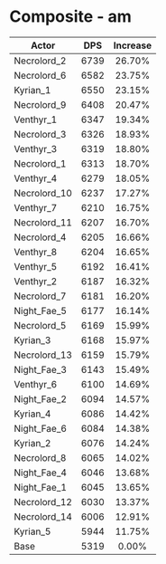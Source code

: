 # Composite - am
| Actor | DPS | Increase |
|---|:---:|:---:|
|Necrolord_2|6739|26.70%|
|Necrolord_6|6582|23.75%|
|Kyrian_1|6550|23.15%|
|Necrolord_9|6408|20.47%|
|Venthyr_1|6347|19.34%|
|Necrolord_3|6326|18.93%|
|Venthyr_3|6319|18.80%|
|Necrolord_1|6313|18.70%|
|Venthyr_4|6279|18.05%|
|Necrolord_10|6237|17.27%|
|Venthyr_7|6210|16.75%|
|Necrolord_11|6207|16.70%|
|Necrolord_4|6205|16.66%|
|Venthyr_8|6204|16.65%|
|Venthyr_5|6192|16.41%|
|Venthyr_2|6187|16.32%|
|Necrolord_7|6181|16.20%|
|Night_Fae_5|6177|16.14%|
|Necrolord_5|6169|15.99%|
|Kyrian_3|6168|15.97%|
|Necrolord_13|6159|15.79%|
|Night_Fae_3|6143|15.49%|
|Venthyr_6|6100|14.69%|
|Night_Fae_2|6094|14.57%|
|Kyrian_4|6086|14.42%|
|Night_Fae_6|6084|14.38%|
|Kyrian_2|6076|14.24%|
|Necrolord_8|6065|14.02%|
|Night_Fae_4|6046|13.68%|
|Night_Fae_1|6045|13.65%|
|Necrolord_12|6030|13.37%|
|Necrolord_14|6006|12.91%|
|Kyrian_5|5944|11.75%|
|Base|5319|0.00%|

